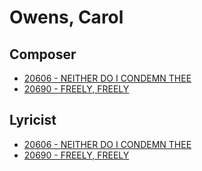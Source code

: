 # Owens, Carol

## Composer

- [20606 - NEITHER DO I CONDEMN THEE](/hymns/20606.md)
- [20690 - FREELY, FREELY](/hymns/20690.md)

## Lyricist

- [20606 - NEITHER DO I CONDEMN THEE](/hymns/20606.md)
- [20690 - FREELY, FREELY](/hymns/20690.md)

